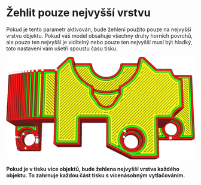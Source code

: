 Žehlit pouze nejvyšší vrstvu
====
Pokud je tento parametr aktivován, bude žehlení použito pouze na nejvyšší vrstvu objektu. Pokud váš model obsahuje všechny druhy horních povrchů, ale pouze ten nejvyšší je viditelný nebo pouze ten nejvyšší musí být hladký, toto nastavení vám ušetří spoustu času tisku.

![Půlkruh ve spodní vrstvě nebude žehlen](../../../articles/images/ironing_only_highest_layer.png)

**Pokud je v tisku více objektů, bude žehlena nejvyšší vrstva každého objektu. To zahrnuje každou část tisku s vícenásobným vytlačováním.**